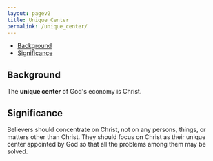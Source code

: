 ```yaml
---
layout: pagev2
title: Unique Center
permalink: /unique_center/
---
```

- [Background](#background)
- [Significance](#significance)

## Background

The **unique center** of God's economy is Christ. 

## Significance

Believers should concentrate on Christ, not on any persons, things, or matters other than Christ. They should focus on Christ as their unique center appointed by God so that all the problems among them may be solved.
